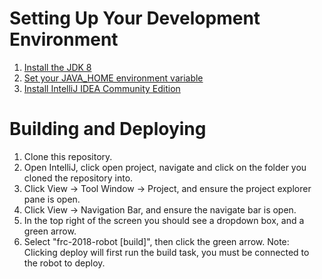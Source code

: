 # Setting Up Your Development Environment
1. [Install the JDK 8](http://www.oracle.com/technetwork/pt/java/javase/downloads/jdk8-downloads-2133151.html)
2. [Set your JAVA_HOME environment variable](https://confluence.atlassian.com/doc/setting-the-java_home-variable-in-windows-8895.html)
3. [Install IntelliJ IDEA Community Edition](https://www.jetbrains.com/idea/download/)

# Building and Deploying
1. Clone this repository.
2. Open IntelliJ, click open project, navigate and click on the folder you cloned the repository into.
3. Click View -> Tool Window -> Project, and ensure the project explorer pane is open.
4. Click View -> Navigation Bar, and ensure the navigate bar is open.
5. In the top right of the screen you should see a dropdown box, and a green arrow.
6. Select "frc-2018-robot [build]", then click the green arrow. Note: Clicking deploy will first run the build task, you must be connected to the robot to deploy.